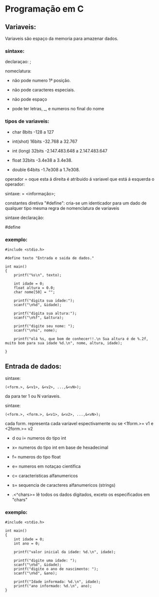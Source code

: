 # Programação em C

## Variaveis:

Variaveis são espaço da memoria para amazenar dados.

### sintaxe:
declaraçao: <tipo><nome>;

nomeclatura: 
* não pode numero 1ª posição.

* não pode caracteres especiais.

* não pode espaço

* pode ter letras, _, e numeros no final do nome

### tipos de variaveis:

* char 8bits  -128 a 127

* int(shot) 16bits  -32.768 a 32.767

* int (long) 32bits -2.147.483.648 a 2.147.483.647

* float 32bits -3.4e38 a 3.4e38.

* double 64bits -1.7e308 a 1.7e308.


operador = oque esta á direita é atribuido á variavel que está á esquerda o operador:

sintaxe: <variavel> = <informação>;

constantes diretiva "#define": cria-se um identicador para um dado de qualquer tipo
mesma regra de nomenclatura de variaveis

sintaxe declaração:

#define <nome> <valor>

### exemplo:

    #include <stdio.h>

    #define texto "Entrada e saida de dados."

    int main()
    {
        printf("%s\n", texto);

        int idade = 0;
        float altura = 0.0;
        char nome[50] = "";

        printf("digita sua idade:");
        scanf("\n%d", &idade);

        printf("digita sua altura:");
        scanf("\n%f", &altura);

        printf("digite seu nome: ");
        scanf("\n%s", nome);

        printf("olá %s, que bom de conhecer!!.\n Sua altura é de %.2f, muito bom para sua idade %d.\n", nome, altura, idade);
        
    }



## Entrada de dados:

sintaxe: 

    (<form.>, &<v1>, &<v2>, ...,&<vN>); 

da para ter 1 ou N variaveis.

sintaxe: 

    (<form.>, <form.>, &<v1>, &<v2>, ...,&<vN>); 

cada form. representa cada variavel espectivamente ou se <1form.>= v1 e <2form.>= v2

* d ou i= numeros do tipo int

* x= numeros do tipo int em base de hexadecimal

* f= numeros do tipo float

* e= numeros em notaçao cientifica

* c= caracteristicas alfanumericos

* s= sequencia de caracteres alfanumericos (strings)

* .<^chars>= lê todos os dados digitados, exceto os especificados em "chars"

### exemplo:


    #include <stdio.h>

    int main()
    {
        int idade = 0;
        int ano = 0;

        printf("valor inicial da idade: %d.\n", idade);

        printf("digite uma idade: ");
        scanf("\n%d", &idade);
        printf("digite o ano de nascimento: ");
        scanf("\n%d", &ano);

        printf("Idade informada: %d.\n", idade);
        printf("ano informado: %d.\n", ano);
    }
